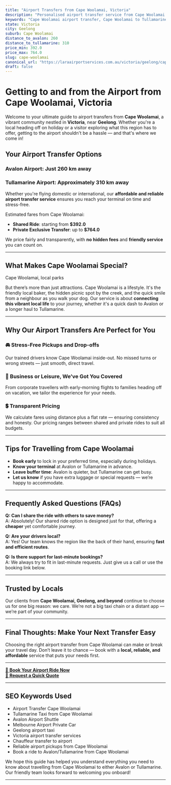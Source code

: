 ```yaml
---
title: "Airport Transfers from Cape Woolamai, Victoria"
description: "Personalised airport transfer service from Cape Woolamai to Avalon and Tullamarine airports. Enjoy a smooth, affordable ride with us!"
keywords: "Cape Woolamai airport transfer, Cape Woolamai to Tullamarine, Cape Woolamai to Avalon, airport taxi Cape Woolamai, private airport transfer Cape Woolamai, shared ride Cape Woolamai, Cape Woolamai transfers, airport shuttle Cape Woolamai, book Cape Woolamai airport taxi, affordable Cape Woolamai airport transfer, Cape Woolamai airport transfer service, airport transfer Geelong, airport transfer Melbourne, Melbourne airport taxi, airport transfers Victoria, Tullamarine airport shuttle, Avalon airport transfers, Melbourne private transfer, airport transport services Melbourne"
state: Victoria
city: Geelong
suburb: Cape Woolamai
distance_to_avalon: 260
distance_to_tullamarine: 310
price_min: 392.0
price_max: 764.0
slug: cape-woolamai
canonical_url: "https://laraairportservices.com.au/victoria/geelong/cape-woolamai/"
draft: false
---
```


# Getting to and from the Airport from Cape Woolamai, Victoria

Welcome to your ultimate guide to airport transfers from **Cape Woolamai**, a vibrant community nestled in **Victoria**, near **Geelong**. Whether you're a local heading off on holiday or a visitor exploring what this region has to offer, getting to the airport shouldn't be a hassle — and that's where we come in!

## Your Airport Transfer Options

### Avalon Airport: Just 260 km away  
### Tullamarine Airport: Approximately 310 km away

Whether you're flying domestic or international, our **affordable and reliable airport transfer service** ensures you reach your terminal on time and stress-free.

Estimated fares from Cape Woolamai:
- **Shared Ride**: starting from **$392.0**
- **Private Exclusive Transfer**: up to **$764.0**

We price fairly and transparently, with **no hidden fees** and **friendly service** you can count on.

---

## What Makes Cape Woolamai Special?

Cape Woolamai, local parks

But there’s more than just attractions. Cape Woolamai is a lifestyle. It's the friendly local baker, the hidden picnic spot by the creek, and the quick smile from a neighbour as you walk your dog. Our service is about **connecting this vibrant local life** to your journey, whether it's a quick dash to Avalon or a longer haul to Tullamarine.

---

## Why Our Airport Transfers Are Perfect for You

### 🚘 Stress-Free Pickups and Drop-offs
Our trained drivers know Cape Woolamai inside-out. No missed turns or wrong streets — just smooth, direct travel.

### 💼 Business or Leisure, We’ve Got You Covered
From corporate travellers with early-morning flights to families heading off on vacation, we tailor the experience for your needs.

### 💲 Transparent Pricing
We calculate fares using distance plus a flat rate — ensuring consistency and honesty. Our pricing ranges between shared and private rides to suit all budgets.

---

## Tips for Travelling from Cape Woolamai

- **Book early** to lock in your preferred time, especially during holidays.
- **Know your terminal** at Avalon or Tullamarine in advance.
- **Leave buffer time**: Avalon is quieter, but Tullamarine can get busy.
- **Let us know** if you have extra luggage or special requests — we’re happy to accommodate.

---

## Frequently Asked Questions (FAQs)

**Q: Can I share the ride with others to save money?**  
A: Absolutely! Our shared ride option is designed just for that, offering a **cheaper** yet comfortable journey.

**Q: Are your drivers local?**  
A: Yes! Our team knows the region like the back of their hand, ensuring **fast and efficient routes**.

**Q: Is there support for last-minute bookings?**  
A: We always try to fit in last-minute requests. Just give us a call or use the booking link below.

---

## Trusted by Locals

Our clients from **Cape Woolamai, Geelong, and beyond** continue to choose us for one big reason: we care. We’re not a big taxi chain or a distant app — we’re part of your community.

---

## Final Thoughts: Make Your Next Transfer Easy

Choosing the right airport transfer from Cape Woolamai can make or break your travel day. Don’t leave it to chance — book with a **local, reliable, and affordable** service that puts your needs first.

---

[📅 **Book Your Airport Ride Now**](https://laraairportservices.square.site/s/appointments)  
[📧 **Request a Quick Quote**](https://laraairportservices.square.site/contact-us)

---

## SEO Keywords Used
- Airport Transfer Cape Woolamai
- Tullamarine Taxi from Cape Woolamai
- Avalon Airport Shuttle
- Melbourne Airport Private Car
- Geelong airport taxi
- Victoria airport transfer services
- Chauffeur transfer to airport
- Reliable airport pickups from Cape Woolamai
- Book a ride to Avalon/Tullamarine from Cape Woolamai

We hope this guide has helped you understand everything you need to know about travelling from Cape Woolamai to either Avalon or Tullamarine. Our friendly team looks forward to welcoming you onboard!

---
